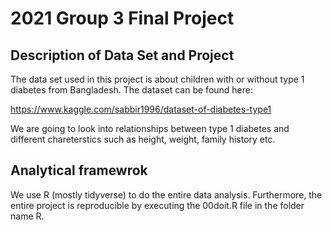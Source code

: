 # 2021 Group 3 Final Project

## Description of Data Set and Project

The data set used in this project is about children with or without type 1 diabetes from Bangladesh. The dataset can be found here:

https://www.kaggle.com/sabbir1996/dataset-of-diabetes-type1

We are going to look into relationships between type 1 diabetes and different chareterstics such as height, weight, family history etc. 

## Analytical framewrok

We use R (mostly tidyverse) to do the entire data analysis. Furthermore, the entire project is reproducible by executing the 00doit.R file in the folder name R. 
